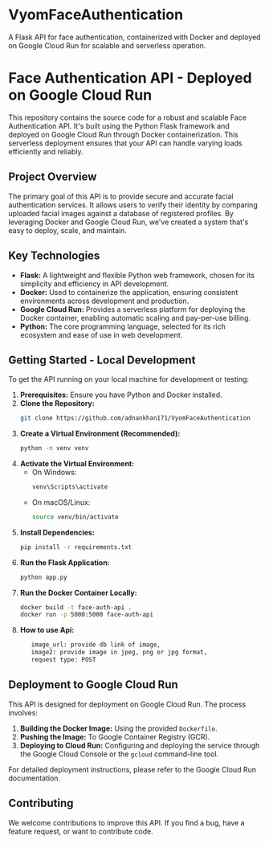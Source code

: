 # VyomFaceAuthentication
A Flask API for face authentication, containerized with Docker and deployed on Google Cloud Run for scalable and serverless operation.
# Face Authentication API - Deployed on Google Cloud Run

This repository contains the source code for a robust and scalable Face Authentication API. It's built using the Python Flask framework and deployed on Google Cloud Run through Docker containerization. This serverless deployment ensures that your API can handle varying loads efficiently and reliably.

## Project Overview

The primary goal of this API is to provide secure and accurate facial authentication services. It allows users to verify their identity by comparing uploaded facial images against a database of registered profiles. By leveraging Docker and Google Cloud Run, we've created a system that's easy to deploy, scale, and maintain.

## Key Technologies

* **Flask:** A lightweight and flexible Python web framework, chosen for its simplicity and efficiency in API development.
* **Docker:** Used to containerize the application, ensuring consistent environments across development and production.
* **Google Cloud Run:** Provides a serverless platform for deploying the Docker container, enabling automatic scaling and pay-per-use billing.
* **Python:** The core programming language, selected for its rich ecosystem and ease of use in web development.

## Getting Started - Local Development

To get the API running on your local machine for development or testing:

1.  **Prerequisites:** Ensure you have Python and Docker installed.
2.  **Clone the Repository:**
    ```bash
    git clone https://github.com/adnankhan171/VyomFaceAuthentication
    ```
3.  **Create a Virtual Environment (Recommended):**
    ```bash
    python -m venv venv
    ```
4.  **Activate the Virtual Environment:**
    * On Windows:
        ```bash
        venv\Scripts\activate
        ```
    * On macOS/Linux:
        ```bash
        source venv/bin/activate
        ```
5.  **Install Dependencies:**
    ```bash
    pip install -r requirements.txt
    ```
6.  **Run the Flask Application:**
    ```bash
    python app.py
    ```
7.  **Run the Docker Container Locally:**
    ```bash
    docker build -t face-auth-api .
    docker run -p 5000:5000 face-auth-api
    ```
8.  **How to use Api:**
    ```bash
       image_url: provide db link of image,
       image2: provide image in jpeg, png or jpg format,
       request type: POST
    ```

## Deployment to Google Cloud Run

This API is designed for deployment on Google Cloud Run. The process involves:

1.  **Building the Docker Image:** Using the provided `Dockerfile`.
2.  **Pushing the Image:** To Google Container Registry (GCR).
3.  **Deploying to Cloud Run:** Configuring and deploying the service through the Google Cloud Console or the `gcloud` command-line tool.

For detailed deployment instructions, please refer to the Google Cloud Run documentation.

## Contributing

We welcome contributions to improve this API. If you find a bug, have a feature request, or want to contribute code.
